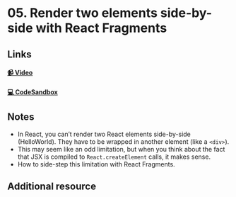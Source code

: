 # 05. Render two elements side-by-side with React Fragments

## Links

#### [📹 Video]()

#### [💻 CodeSandbox](https://codesandbox.io/s/github/kentcdodds/beginners-guide-to-react/tree/codesandbox/05-fragements?from-embed)

## Notes

- In React, you can’t render two React elements side-by-side (<span>Hello</span><span>World</span>). They have to be wrapped in another element (like a `<div>`).
- This may seem like an odd limitation, but when you think about the fact that JSX is compiled to `React.createElement` calls, it makes sense.
- How to side-step this limitation with React Fragments.

## Additional resource
